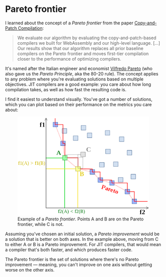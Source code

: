 # Pareto frontier

I learned about the concept of a _Pareto frontier_ from the paper [Copy-and-Patch Compilation](https://sillycross.github.io/assets/copy-and-patch.pdf):

> We evaluate our algorithm by evaluating the copy-and-patch-based compilers we built for WebAssembly and our high-level language. [...] Our results show
that our algorithm replaces all prior baseline compilers on the Pareto frontier and moves first-tier compilation closer to the performance of optimizing compilers.

It's named after the Italian engineer and economist [Vilfredo Pareto](https://en.wikipedia.org/wiki/Vilfredo_Pareto) (who also gave us the _Pareto Principle_, aka the 80-20 rule). The concept applies to any problem where you're evaluating solutions based on multiple objectives. JIT compilers are a good example: you care about how long compilation takes, as well as how fast the resulting code is.

I find it easiest to understand visually. You've got a number of solutions, which you can plot based on their performance on the metrics you care about:

<figure>
  <img src="../images/pareto-frontier.png" alt="A scatter plot showing a number of points, with a subset of points labeled as the Pareto frontier." />
  <figcaption>Example of a <i>Pareto frontier</i>. Points A and B are on the Pareto frontier, while C is not.</figcaption>
</figure>

Assuming you've chosen an initial solution, a _Pareto improvement_ would be a solution that is better on both axes. In the example above, moving from C to either A or B is a Pareto improvement. For JIT compilers, that would mean a compiler that's both faster, and which produces faster code.

The Pareto frontier is the set of solutions where there's no Pareto improvement — meaning, you can't improve on one axis without getting worse on the other axis.
